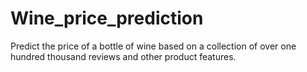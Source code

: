 # Wine_price_prediction
Predict the price of a bottle of wine based on a collection of over one hundred thousand reviews and other product features.
